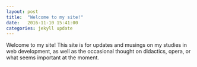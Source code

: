 ```yaml
---
layout: post
title:  "Welcome to my site!"
date:   2016-11-10 15:41:00
categories: jekyll update
---
```


Welcome to my site! This site is for updates and musings on my studies in web development,
as well as the occasional thought on didactics, opera, or what seems important at the moment.

